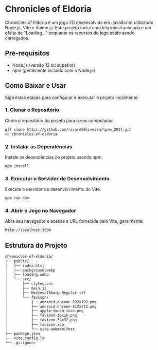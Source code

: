# Chronicles of Eldoria

Chronicles of Eldoria é um jogo 2D desenvolvido em JavaScript utilizando Node.js, Vite e Anime.js. Este projeto inclui uma tela inicial animada e um efeito de "Loading..." enquanto os recursos do jogo estão sendo carregados.

## Pré-requisitos

- Node.js (versão 12 ou superior)
- npm (geralmente incluído com o Node.js)

## Como Baixar e Usar

Siga estas etapas para configurar e executar o projeto localmente:

### 1. Clonar o Repositório

Clone o repositório do projeto para o seu computador.

```bash
git clone https://github.com/ricard00liveira/lpaw_2024.git
cd chronicles-of-eldoria
```
### 2. Instalar as Dependências

Instale as dependências do projeto usando npm.

```bash
npm install
```

### 3. Executar o Servidor de Desenvolvimento

Execute o servidor de desenvolvimento do Vite.

```bash
npm run dev
```

### 4. Abrir o Jogo no Navegador

Abra seu navegador e acesse a URL fornecida pelo Vite, geralmente:

```bash
http://localhost:3000
```

## Estrutura do Projeto
```bash
chronicles-of-eldoria/
├── public/
│   ├── index.html
│   ├── background.webp
│   ├── loading.webp
│   └── src/
│       ├── styles.css
│       ├── main.js
│       ├── MedievalSharp-Regular.ttf
│       └── favicon/
│           ├── android-chrome-192x192.png
│           ├── android-chrome-512x512.png
│           ├── apple-touch-icon.png
│           ├── favicon-16x16.png
│           ├── favicon-32x32.png
│           ├── favicon.ico
│           └── site.webmanifest
├── package.json
├── vite.config.js
└── .gitignore
```
